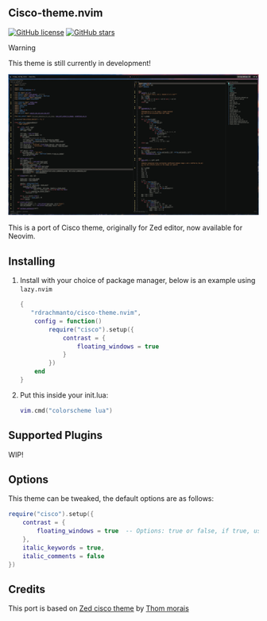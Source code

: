 ## Cisco-theme.nvim 
[![GitHub license](https://img.shields.io/github/license/rdrachmanto/cisco-theme.nvim)](https://github.com/rdrachmanto/cisco-theme.nvim/blob/main/LICENSE) [![GitHub stars](https://img.shields.io/github/stars/rdrachmanto/cisco-theme.nvim.svg)](https://github.com/rdrachmanto/cisco-theme.nvim/stargazers)

> [!WARNING]
> This theme is still currently in development!

![Screenshot](./media/screenshot.png)

This is a port of Cisco theme, originally for Zed editor, now available for Neovim. 

## Installing

1. Install with your choice of package manager, below is an example using `lazy.nvim`

   ```lua
   {
      "rdrachmanto/cisco-theme.nvim",
       config = function()
           require("cisco").setup({
               contrast = {
                   floating_windows = true
               }
           })
       end
   }
   ```

2. Put this inside your init.lua:

   ```lua
   vim.cmd("colorscheme lua")
   ```

## Supported Plugins

WIP!

## Options

This theme can be tweaked, the default options are as follows:

```lua
require("cisco").setup({
    contrast = {
        floating_windows = true  -- Options: true or false, if true, use lighter background color for floating windows (Lazy, WhicKey, etc..)
    },
    italic_keywords = true,
    italic_comments = false
})
```

## Credits

This port is based on [Zed cisco theme](https://github.com/thommorais/zed-cisco-theme) by [Thom morais](https://github.com/thommorais)
